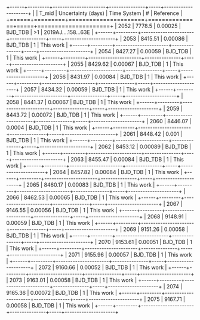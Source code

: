 +------+---------+----------------------+---------------+-----+---------------------+
|      |   T_mid |   Uncertainty (days) | Time System   | #   | Reference           |
+======+=========+======================+===============+=====+=====================+
| 2052 | 7778.5  |              0.00025 | BJD_TDB       | >1  | 2019AJ....158...63E |
+------+---------+----------------------+---------------+-----+---------------------+
| 2053 | 8415.51 |              0.00086 | BJD_TDB       | 1   | This work           |
+------+---------+----------------------+---------------+-----+---------------------+
| 2054 | 8427.27 |              0.00059 | BJD_TDB       | 1   | This work           |
+------+---------+----------------------+---------------+-----+---------------------+
| 2055 | 8429.62 |              0.00067 | BJD_TDB       | 1   | This work           |
+------+---------+----------------------+---------------+-----+---------------------+
| 2056 | 8431.97 |              0.00084 | BJD_TDB       | 1   | This work           |
+------+---------+----------------------+---------------+-----+---------------------+
| 2057 | 8434.32 |              0.00059 | BJD_TDB       | 1   | This work           |
+------+---------+----------------------+---------------+-----+---------------------+
| 2058 | 8441.37 |              0.00067 | BJD_TDB       | 1   | This work           |
+------+---------+----------------------+---------------+-----+---------------------+
| 2059 | 8443.72 |              0.00072 | BJD_TDB       | 1   | This work           |
+------+---------+----------------------+---------------+-----+---------------------+
| 2060 | 8446.07 |              0.0004  | BJD_TDB       | 1   | This work           |
+------+---------+----------------------+---------------+-----+---------------------+
| 2061 | 8448.42 |              0.001   | BJD_TDB       | 1   | This work           |
+------+---------+----------------------+---------------+-----+---------------------+
| 2062 | 8453.12 |              0.00089 | BJD_TDB       | 1   | This work           |
+------+---------+----------------------+---------------+-----+---------------------+
| 2063 | 8455.47 |              0.00084 | BJD_TDB       | 1   | This work           |
+------+---------+----------------------+---------------+-----+---------------------+
| 2064 | 8457.82 |              0.00084 | BJD_TDB       | 1   | This work           |
+------+---------+----------------------+---------------+-----+---------------------+
| 2065 | 8460.17 |              0.00083 | BJD_TDB       | 1   | This work           |
+------+---------+----------------------+---------------+-----+---------------------+
| 2066 | 8462.53 |              0.00065 | BJD_TDB       | 1   | This work           |
+------+---------+----------------------+---------------+-----+---------------------+
| 2067 | 9146.55 |              0.00056 | BJD_TDB       | 1   | This work           |
+------+---------+----------------------+---------------+-----+---------------------+
| 2068 | 9148.91 |              0.00059 | BJD_TDB       | 1   | This work           |
+------+---------+----------------------+---------------+-----+---------------------+
| 2069 | 9151.26 |              0.00058 | BJD_TDB       | 1   | This work           |
+------+---------+----------------------+---------------+-----+---------------------+
| 2070 | 9153.61 |              0.00051 | BJD_TDB       | 1   | This work           |
+------+---------+----------------------+---------------+-----+---------------------+
| 2071 | 9155.96 |              0.00057 | BJD_TDB       | 1   | This work           |
+------+---------+----------------------+---------------+-----+---------------------+
| 2072 | 9160.66 |              0.00052 | BJD_TDB       | 1   | This work           |
+------+---------+----------------------+---------------+-----+---------------------+
| 2073 | 9163.01 |              0.00058 | BJD_TDB       | 1   | This work           |
+------+---------+----------------------+---------------+-----+---------------------+
| 2074 | 9165.36 |              0.00072 | BJD_TDB       | 1   | This work           |
+------+---------+----------------------+---------------+-----+---------------------+
| 2075 | 9167.71 |              0.00058 | BJD_TDB       | 1   | This work           |
+------+---------+----------------------+---------------+-----+---------------------+
